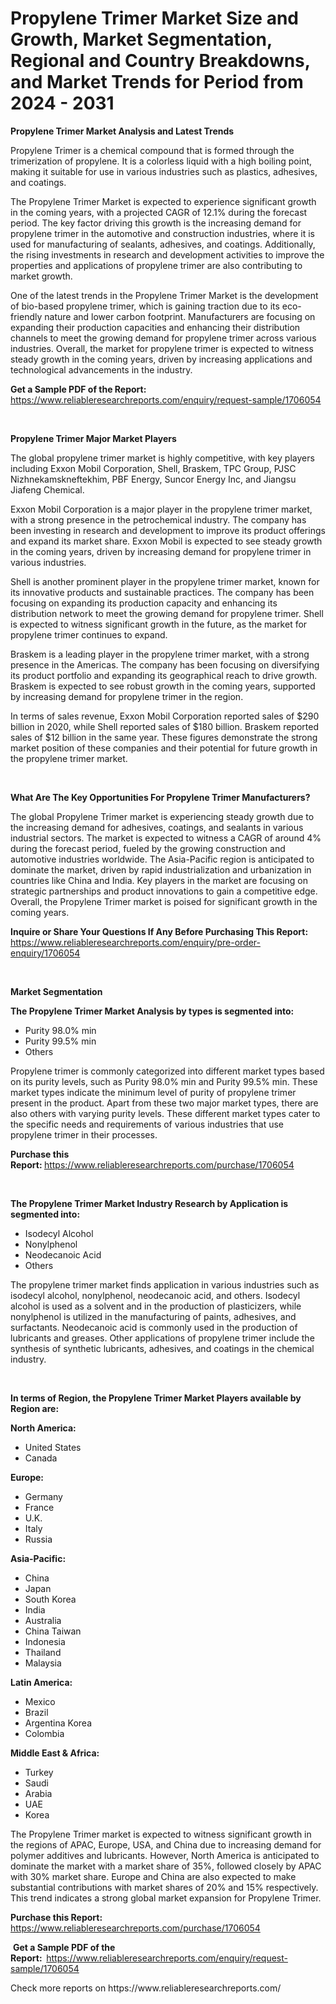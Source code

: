 <p><h1>Propylene Trimer Market Size and Growth, Market Segmentation, Regional and Country Breakdowns, and Market Trends for Period from 2024 -  2031</h1></p><p><strong>Propylene Trimer Market Analysis and Latest Trends</strong></p>
<p><p>Propylene Trimer is a chemical compound that is formed through the trimerization of propylene. It is a colorless liquid with a high boiling point, making it suitable for use in various industries such as plastics, adhesives, and coatings.</p><p>The Propylene Trimer Market is expected to experience significant growth in the coming years, with a projected CAGR of 12.1% during the forecast period. The key factor driving this growth is the increasing demand for propylene trimer in the automotive and construction industries, where it is used for manufacturing of sealants, adhesives, and coatings. Additionally, the rising investments in research and development activities to improve the properties and applications of propylene trimer are also contributing to market growth.</p><p>One of the latest trends in the Propylene Trimer Market is the development of bio-based propylene trimer, which is gaining traction due to its eco-friendly nature and lower carbon footprint. Manufacturers are focusing on expanding their production capacities and enhancing their distribution channels to meet the growing demand for propylene trimer across various industries. Overall, the market for propylene trimer is expected to witness steady growth in the coming years, driven by increasing applications and technological advancements in the industry.</p></p>
<p><strong>Get a Sample PDF of the Report:&nbsp;</strong> <a href="https://www.reliableresearchreports.com/enquiry/request-sample/1706054">https://www.reliableresearchreports.com/enquiry/request-sample/1706054</a></p>
<p>&nbsp;</p>
<p><strong>Propylene Trimer Major Market Players</strong></p>
<p><p>The global propylene trimer market is highly competitive, with key players including Exxon Mobil Corporation, Shell, Braskem, TPC Group, PJSC Nizhnekamskneftekhim, PBF Energy, Suncor Energy Inc, and Jiangsu Jiafeng Chemical.</p><p>Exxon Mobil Corporation is a major player in the propylene trimer market, with a strong presence in the petrochemical industry. The company has been investing in research and development to improve its product offerings and expand its market share. Exxon Mobil is expected to see steady growth in the coming years, driven by increasing demand for propylene trimer in various industries.</p><p>Shell is another prominent player in the propylene trimer market, known for its innovative products and sustainable practices. The company has been focusing on expanding its production capacity and enhancing its distribution network to meet the growing demand for propylene trimer. Shell is expected to witness significant growth in the future, as the market for propylene trimer continues to expand.</p><p>Braskem is a leading player in the propylene trimer market, with a strong presence in the Americas. The company has been focusing on diversifying its product portfolio and expanding its geographical reach to drive growth. Braskem is expected to see robust growth in the coming years, supported by increasing demand for propylene trimer in the region.</p><p>In terms of sales revenue, Exxon Mobil Corporation reported sales of $290 billion in 2020, while Shell reported sales of $180 billion. Braskem reported sales of $12 billion in the same year. These figures demonstrate the strong market position of these companies and their potential for future growth in the propylene trimer market.</p></p>
<p>&nbsp;</p>
<p><strong>What Are The Key Opportunities For Propylene Trimer Manufacturers?</strong></p>
<p><p>The global Propylene Trimer market is experiencing steady growth due to the increasing demand for adhesives, coatings, and sealants in various industrial sectors. The market is expected to witness a CAGR of around 4% during the forecast period, fueled by the growing construction and automotive industries worldwide. The Asia-Pacific region is anticipated to dominate the market, driven by rapid industrialization and urbanization in countries like China and India. Key players in the market are focusing on strategic partnerships and product innovations to gain a competitive edge. Overall, the Propylene Trimer market is poised for significant growth in the coming years.</p></p>
<p><strong>Inquire or Share Your Questions If Any Before Purchasing This Report:</strong> <a href="https://www.reliableresearchreports.com/enquiry/pre-order-enquiry/1706054">https://www.reliableresearchreports.com/enquiry/pre-order-enquiry/1706054</a></p>
<p>&nbsp;</p>
<p><strong>Market Segmentation</strong></p>
<p><strong>The Propylene Trimer Market Analysis by types is segmented into:</strong></p>
<p><ul><li>Purity 98.0% min</li><li>Purity 99.5% min</li><li>Others</li></ul></p>
<p><p>Propylene trimer is commonly categorized into different market types based on its purity levels, such as Purity 98.0% min and Purity 99.5% min. These market types indicate the minimum level of purity of propylene trimer present in the product. Apart from these two major market types, there are also others with varying purity levels. These different market types cater to the specific needs and requirements of various industries that use propylene trimer in their processes.</p></p>
<p><strong>Purchase this Report:&nbsp;</strong><a href="https://www.reliableresearchreports.com/purchase/1706054">https://www.reliableresearchreports.com/purchase/1706054</a></p>
<p>&nbsp;</p>
<p><strong>The Propylene Trimer Market Industry Research by Application is segmented into:</strong></p>
<p><ul><li>Isodecyl Alcohol</li><li>Nonylphenol</li><li>Neodecanoic Acid</li><li>Others</li></ul></p>
<p><p>The propylene trimer market finds application in various industries such as isodecyl alcohol, nonylphenol, neodecanoic acid, and others. Isodecyl alcohol is used as a solvent and in the production of plasticizers, while nonylphenol is utilized in the manufacturing of paints, adhesives, and surfactants. Neodecanoic acid is commonly used in the production of lubricants and greases. Other applications of propylene trimer include the synthesis of synthetic lubricants, adhesives, and coatings in the chemical industry.</p></p>
<p>&nbsp;</p>
<p><strong>In terms of Region, the Propylene Trimer Market Players available by Region are:</strong></p>
<p>
    <p> <strong> North America: </strong>
        <ul>
            <li>United States</li>
            <li>Canada</li>
        </ul>
        </p> 
    <p> <strong> Europe: </strong>
        <ul>
            <li>Germany</li>
            <li>France</li>
            <li>U.K.</li>
            <li>Italy</li>
            <li>Russia</li>
        </ul>
        </p> 
    <p> <strong> Asia-Pacific: </strong>
        <ul>
            <li>China</li>
            <li>Japan</li>
            <li>South Korea</li>
            <li>India</li>
            <li>Australia</li>
            <li>China Taiwan</li>
            <li>Indonesia</li>
            <li>Thailand</li>
            <li>Malaysia</li>
        </ul>
        </p> 
    <p> <strong> Latin America: </strong>
        <ul>
            <li>Mexico</li>
            <li>Brazil</li>
            <li>Argentina Korea</li>
            <li>Colombia</li>
        </ul>
        </p> 
    <p> <strong> Middle East & Africa: </strong>
        <ul>
            <li>Turkey</li>
            <li>Saudi</li>
            <li>Arabia</li>
            <li>UAE</li>
            <li>Korea</li>
        </ul>
    </p>
    </p>
<p><p>The Propylene Trimer market is expected to witness significant growth in the regions of APAC, Europe, USA, and China due to increasing demand for polymer additives and lubricants. However, North America is anticipated to dominate the market with a market share of 35%, followed closely by APAC with 30% market share. Europe and China are also expected to make substantial contributions with market shares of 20% and 15% respectively. This trend indicates a strong global market expansion for Propylene Trimer.</p></p>
<p><strong>Purchase this Report: </strong><a href="https://www.reliableresearchreports.com/purchase/1706054">https://www.reliableresearchreports.com/purchase/1706054</a></p>
<p>&nbsp;<strong>Get a Sample PDF of the Report:&nbsp;&nbsp;</strong><a href="https://www.reliableresearchreports.com/enquiry/request-sample/1706054">https://www.reliableresearchreports.com/enquiry/request-sample/1706054</a></p>
<p><strong></strong></p>
<p>Check more reports on https://www.reliableresearchreports.com/</p>